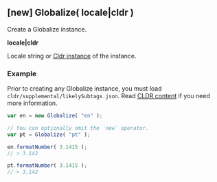 ## [new] Globalize( locale|cldr )

Create a Globalize instance.

**locale|cldr**

Locale string or [Cldr instance](https://github.com/rxaviers/cldrjs) of the
instance.

### Example

Prior to creating any Globalize instance, you must load
`cldr/supplemental/likelySubtags.json`. Read [CLDR content][] if you need more
information.

[CLDR content]: ../../../README.md#2-cldr-content

```javascript
var en = new Globalize( "en" );

// You can optionally omit the `new` operator.
var pt = Globalize( "pt" );

en.formatNumber( 3.1415 );
// > 3.142

pt.formatNumber( 3.1415 );
// > 3,142

```
